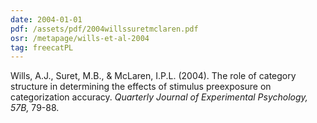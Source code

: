 ```yaml
---
date: 2004-01-01
pdf: /assets/pdf/2004willssuretmclaren.pdf
osr: /metapage/wills-et-al-2004
tag: freecatPL
---
```


Wills, A.J., Suret, M.B., & McLaren, I.P.L. (2004). The role of category structure in determining the effects of stimulus preexposure on categorization accuracy. _Quarterly Journal of Experimental Psychology, 57B,_ 79-88. 

